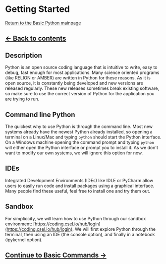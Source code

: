# Getting Started

[Return to the Basic Python mainpage](https://luger-lab.github.io/coding-tutorials/basic_python/)

## [&larr; Back to contents](https://luger-lab.github.io/coding-tutorials/basic_python/)

## Description
Python is an open source coding language that is intuitive to write, easy to debug, fast enough for most applications. Many science oriented programs (like RELION or AMBER) are written in Python for these reasons. As it is open source, it is constantly being developed and new versions are released regularly. These new releases sometimes break existing software, so make sure to use the correct version of Python for the application you are trying to run.   

## Command line Python
The quickest why to use Python is through the command line. Most new systems already have the newest Python already installed, so opening a terminal on a Linux/Mac and typing `python` should start the Python interface. On a Windows machine opening the command prompt and typing `python` will either open the Python interface or prompt you to install it. As we don't want to modify our own systems, we will ignore this option for now.   

## IDEs
Integrated Development Environments (IDEs) like IDLE or PyCharm allow users to easily run code and install packages using a graphical interface. Many people find these useful, feel free to install one and try them out.

## Sandbox
For simpliccity, we will learn how to use Python through our sandbox environment: [https://coding.csel.io/hub/login](https://coding.csel.io/hub/login). We will first explore Python through the terminal, then using an IDE (the console option), and finally in a notebook (ipykernel option).

## [Continue to Basic Commands &rarr;](https://luger-lab.github.io/coding-tutorials/basic_python/basic_commands/)
